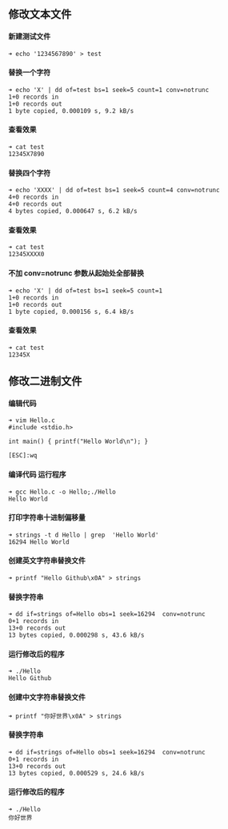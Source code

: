 ## 修改文本文件
#### 新建测试文件
```
➜ echo '1234567890' > test
```

#### 替换一个字符
```
➜ echo 'X' | dd of=test bs=1 seek=5 count=1 conv=notrunc
1+0 records in
1+0 records out
1 byte copied, 0.000109 s, 9.2 kB/s
```

#### 查看效果
```
➜ cat test
12345X7890
```

#### 替换四个字符
```
➜ echo 'XXXX' | dd of=test bs=1 seek=5 count=4 conv=notrunc
4+0 records in
4+0 records out
4 bytes copied, 0.000647 s, 6.2 kB/s
```

#### 查看效果
```
➜ cat test
12345XXXX0
```

#### 不加 conv=notrunc 参数从起始处全部替换
```
➜ echo 'X' | dd of=test bs=1 seek=5 count=1
1+0 records in
1+0 records out
1 byte copied, 0.000156 s, 6.4 kB/s
```

#### 查看效果
```
➜ cat test
12345X
```

## 修改二进制文件
#### 编辑代码
```
➜ vim Hello.c
#include <stdio.h>

int main() { printf("Hello World\n"); }

[ESC]:wq
```

#### 编译代码 运行程序
```
➜ gcc Hello.c -o Hello;./Hello
Hello World
```

#### 打印字符串十进制偏移量
```
➜ strings -t d Hello | grep  'Hello World'
16294 Hello World
```

#### 创建英文字符串替换文件
```
➜ printf "Hello Github\x0A" > strings
```

#### 替换字符串
```
➜ dd if=strings of=Hello obs=1 seek=16294  conv=notrunc
0+1 records in
13+0 records out
13 bytes copied, 0.000298 s, 43.6 kB/s
```

#### 运行修改后的程序
```
➜ ./Hello
Hello Github
```

#### 创建中文字符串替换文件
```
➜ printf "你好世界\x0A" > strings
```

#### 替换字符串
```
➜ dd if=strings of=Hello obs=1 seek=16294  conv=notrunc
0+1 records in
13+0 records out
13 bytes copied, 0.000529 s, 24.6 kB/s
```

#### 运行修改后的程序
```
➜ ./Hello
你好世界
```